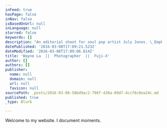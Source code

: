 ```yaml
---
inFeed: true
hasPage: false
inNav: false
isBasedOnUrl: null
inLanguage: null
starred: false
keywords: []
description: "An editorial shoot for soul pop artist July Jones. \_Emphasising strength and focus. \_Black and white with strong contrasts in post-editing. \_Shot in London.\_"
datePublished: '2016-03-08T17:09:21.523Z'
dateModified: '2016-03-08T17:09:06.814Z'
title: 'Wayne La  ||  Photographer  ||  Fuji-X'
author: []
authors: []
publisher:
  name: null
  domain: null
  url: null
  favicon: null
sourcePath: _posts/2016-03-08-58bd9ac2-798f-420a-89d7-4ccf8c0ea24c.md
published: true
_type: Blurb

---
```

Welcome to my website.  I document moments.